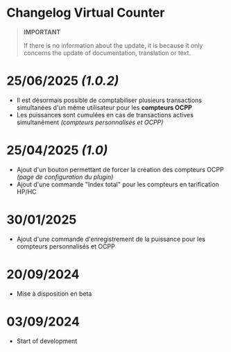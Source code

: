 # Changelog Virtual Counter

>**IMPORTANT**
>
>If there is no information about the update, it is because it only concerns the update of documentation, translation or text.

# 25/06/2025 ***(1.0.2)***

- Il est désormais possible de comptabiliser plusieurs transactions simultanées d'un même utilisateur pour les **compteurs OCPP**
- Les puissances sont cumulées en cas de transactions actives simultanément *(compteurs personnalisés et OCPP)*

# 25/04/2025 ***(1.0)***

- Ajout d'un bouton permettant de forcer la création des compteurs OCPP *(page de configuration du plugin)*
- Ajout d'une commande "Index total" pour les compteurs en tarification HP/HC

# 30/01/2025

- Ajout d'une commande d'enregistrement de la puissance pour les compteurs personnalisés et OCPP

# 20/09/2024

- Mise à disposition en beta

# 03/09/2024

- Start of development
